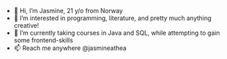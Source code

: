 - 👋 Hi, I’m Jasmine, 21 y/o from Norway
- 👀 I’m interested in programming, literature, and pretty much anything creative!
- 🌱 I’m currently taking courses in Java and SQL, while attempting to gain some frontend-skills
- 📫 Reach me anywhere @jasmineathea

<!---
jasmineathea/jasmineathea is a ✨ special ✨ repository because its `README.md` (this file) appears on your GitHub profile.
You can click the Preview link to take a look at your changes.
--->
